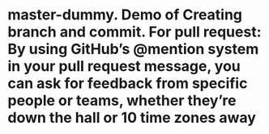 # master-dummy. Demo of Creating branch and commit. For pull request: By using GitHub’s @mention system in your pull request message, you can ask for feedback from specific people or teams, whether they’re down the hall or 10 time zones away
